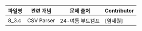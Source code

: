 | 파일명   | 관련 개념     | 문제 출처            | Contributor |
|----------|---------------|----------------------|-------------|
| 8_3.c    | CSV Parser    | 24-여름 부트캠프     | [염제원]      |
